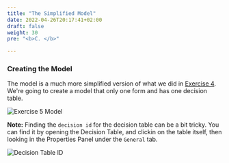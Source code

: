 ```yaml
---
title: "The Simplified Model"
date: 2022-04-26T20:17:41+02:00
draft: false
weight: 30
pre: "<b>C. </b>"

---
```


### Creating the Model

The model is a much more simplified version of what we did in [Exercise 4](../Exercise4/index.md). We're going to create a model that only one form and has one decision table.

![Exercise 5 Model](/images/exercise5.png)

**Note:** Finding the `decision id` for the decision table can be a bit tricky. You can find it by opening the Decision Table, and clickin on the table itself, then looking in the Properties Panel under the `General` tab.

![Decision Table ID](/images/decision-table-id.png)

